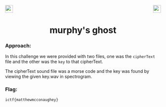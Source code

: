 <div>
   <a href="https://indy.ctf.eng.run/challenge/11"><img src="https://img.shields.io/badge/murphy's ghost: %20-Click%20to%20Solve-green[700]" height="25"></a>
  <img src="https://img.shields.io/badge/Points%3A-188-red" align="right" height="25">
</div>

<div align="center">
<h1>murphy's ghost</h1>
</div>

### Approach:

In this challenge we were provided with two files, one was the ``cipherText`` file and the other was the ```key``` to that cipherText.

The cipherText sound file was a morse code and the key was found by viewing the given key.wav in spectrogram.

### Flag: 

```ictf{matthewmcconaughey}```